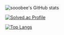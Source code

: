<!--
  ![Java](https://img.shields.io/badge/Java-007396.svg?&style=for-the-badge&logo=Java&logoColor=white)
  ![C++](https://img.shields.io/badge/C++-00599C.svg?&style=for-the-badge&logo=C++&logoColor=white)
  ![C](https://img.shields.io/badge/C-A8B9CC.svg?&style=for-the-badge&logo=C&logoColor=white)
-->
  ![sooobee's GitHub stats](https://github-readme-stats.vercel.app/api?username=sooobee&show_icons=true&theme=transparent)



  [![Solved.ac Profile](http://mazassumnida.wtf/api/v2/generate_badge?boj=s00bee)](https://solved.ac/s00bee/)

[![Top Langs](https://github-readme-stats.vercel.app/api/top-langs/?username=sooobee&layout=compact)](https://github.com/sooobee/github-readme-stats)

  


